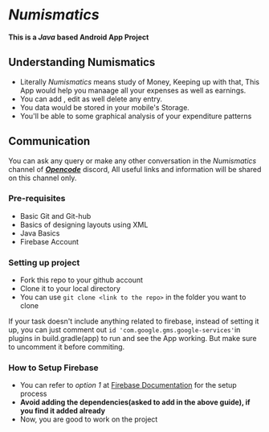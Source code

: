 # _Numismatics_
**This is a _Java_ based Android App Project**

## Understanding Numismatics
* Literally _Numismatics_ means study of Money, Keeping up with that, This App would help you manaage all your expenses as well as earnings.
* You can add , edit as well delete any entry.
* You data would be stored in your mobile's Storage.
* You'll be able to some graphical analysis of your expenditure patterns

## Communication
You can ask any query or make any other conversation in the _Numismatics_ channel of [***Opencode***](https://discord.com/invite/PX7uJCSXPw) discord, All useful links and information will be shared on this channel only.

### Pre-requisites
* Basic Git and Git-hub 
* Basics of designing layouts using XML
* Java Basics
* Firebase Account

### Setting up project
* Fork this repo to your github account
* Clone it to your local directory
* You can use `git clone <link to the repo>` in the folder you want to clone

If your task doesn't include anything related to firebase, instead of setting it up, you can just comment out `id 'com.google.gms.google-services'`in plugins in build.gradle(app) to run and see the App working.
But make sure to uncomment it before commiting.

### How to Setup Firebase
* You can refer to *option 1* at [Firebase Documentation](https://firebase.google.com/docs/android/setup#console) for the setup process
* **Avoid adding the dependencies(asked to add in the above guide), if you find it added already**
* Now, you are good to work on the project
